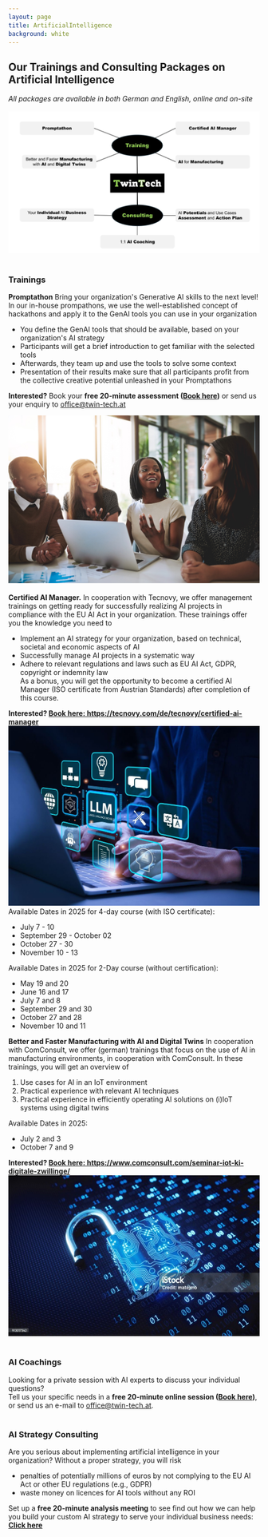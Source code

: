 ```yaml
---
layout: page
title: ArtificialIntelligence
background: white
---
```


<div class="col-lg-12 text-center">
	<h2 class="section-heading text-uppercase">Our Trainings and Consulting Packages on Artificial Intelligence</h2>
	<i>All packages are available in both German and English, online and on-site</i>
</div>
<div class="col-md-12">
        <br/>
        <img src="..\assets\img\eigene\services_ai.jpg" class="img-fluid" style="max-width: 100%;">
       </div>
<br/>
<div class="container">
<div class="row align-left">
<div class="col-md-12">
<h3>Trainings</h3>
</div>
</div>
<div class="row align-left">
<div class="col-md-8">
<b>Promptathon</b>
Bring your organization's Generative AI skills to the next level!<br/>
In our in-house prompathons, we use the well-established concept of hackathons and apply it to the GenAI tools you can use in your organization
<ul> 
<li>You define the GenAI tools that should be available, based on your organization's AI strategy</li>
<li>Participants will get a brief introduction to get familiar with the selected tools</li>
<li>Afterwards, they team up and use the tools to solve some context</li>
<li>Presentation of their results make sure that all participants profit from the collective creative potential unleashed in your Promptathons</li>
</ul>

<b>Interested?</b> Book your <b>free 20-minute assessment (<a href="https://outlook.office.com/bookwithme/user/a3368793e5a549bca2d7f1589bd9873e%40twin-tech.at?anonymous&isanonymous=true" target="_blank">Book here</a>)</b> or send us your enquiry to <a href="mailto:office@twin-tech.at">office@twin-tech.at</a>
</div>
<div class="col-md-4 text-left">
       <img src="..\assets\img\stockimages\promptathon.jpg" class="img-fluid" style="max-width: 100%;">
</div>
</div>
<br/>
<div class="row align-left">
<div class="col-md-8">
<b>Certified AI Manager.</b> In cooperation with Tecnovy, we offer management trainings on getting ready for successfully realizing AI projects in compliance with the EU AI Act in your organization.
These trainings offer you the knowledge you need to 
<ul> 
<li>Implement an AI strategy for your organization, based on technical, societal and economic aspects of AI</li>
<li>Successfully manage AI projects in a systematic way</li>
<li>Adhere to relevant regulations and laws such as EU AI Act, GDPR, copyright or indemnity law</li>
As a bonus, you will get the opportunity to become a certified AI Manager (ISO certificate from Austrian Standards) after completion of this course.
</ul>
<b>Interested? <a href="https://tecnovy.com/de/tecnovy/certified-ai-manager" target="_blank">Book here: https://tecnovy.com/de/tecnovy/certified-ai-manager</a> </b>
</div>
<div class="col-md-4 text-left">
       <img src="..\assets\img\stockimages\ai_llm.jpg" class="img-fluid" style="max-width: 100%;">
</div>
</div>
<div class="row align-left">
<div class="col-md-6">
Available Dates in 2025 for 4-day course (with ISO certificate):
<ul> 
<li>July 7 - 10</li>
<li>September 29 - October 02</li>
<li>October 27 - 30</li>
<li>November 10 - 13</li>
</ul>

</div>
<div class="col-md-6">
Available Dates in 2025 for 2-Day course (without certification):
<ul> 
<li>May 19 and 20</li>
<li>June 16 and 17</li>
<li>July 7 and 8</li>
<li>September 29 and 30</li>
<li>October 27 and 28</li>
<li>November 10 and 11</li>
</ul>
</div></div>

<div class="row align-left">
<div class="col-md-8">
<b>Better and Faster Manufacturing with AI and Digital Twins</b> In cooperation with ComConsult, we offer (german) trainings that focus on the use of AI in manufacturing environments, in cooperation with ComConsult. In these trainings, you will get an overview of
<ol> 
<li>Use cases for AI in an IoT environment</li>
<li>Practical experience with relevant AI techniques</li>
<li>Practical experience in efficiently operating AI solutions on (i)IoT systems using digital twins</li>
</ol>
Available Dates in 2025:
<ul> 
<li>July 2 and 3</li>
<li>October 7 and 9</li>
</ul>
<b>Interested? <a href="https://www.comconsult.com/seminar-iot-ki-digitale-zwillinge/" target="_blank">Book here: https://www.comconsult.com/seminar-iot-ki-digitale-zwillinge/</a></b>
</div>
<div class="col-md-4 text-left">
       <img src="..\assets\img\stockimages\lock.jpg" class="img-fluid" style="max-width: 100%;">
</div>
</div>
<br/>


<h3>AI Coachings</h3>
Looking for a private session with AI experts to discuss your individual questions? <br/>Tell us your specific needs in a <b>free 20-minute online session (<a href="https://outlook.office.com/bookwithme/user/a3368793e5a549bca2d7f1589bd9873e%40twin-tech.at?anonymous&isanonymous=true" target="_blank">Book here</a>)</b>, or send us an e-mail to <a href="mailto:office@twin-tech.at">office@twin-tech.at</a>.
<br/>
<br/>
<h3>AI Strategy Consulting</h3>
Are you serious about implementing artificial intelligence in your organization?
Without a proper strategy, you will risk
<ul>
<li>penalties of potentially millions of euros by not complying to the EU AI Act or other EU regulations (e.g., GDPR)</li>
<li>waste money on licences for AI tools without any ROI</li>
</ul>

Set up a <b>free 20-minute analysis meeting</b> to see find out how we can help you build your custom AI strategy to serve your individual business needs: <b><a href="https://outlook.office.com/bookwithme/user/a3368793e5a549bca2d7f1589bd9873e%40twin-tech.at?anonymous&isanonymous=true" target="_blank">Click here</a></b>
</div>
